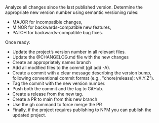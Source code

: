 Analyze all changes since the last published version. 
Determine the appropriate new version number using semantic versioning rules:
- MAJOR for incompatible changes,
- MINOR for backwards-compatible new features,
- PATCH for backwards-compatible bug fixes.

Once ready:
- Update the project’s version number in all relevant files. 
- Update the @CHANGELOG.md file with the new changes
- Create an appropriately names branch
- Add all modified files to the commit (git add -A).
- Create a commit with a clear message describing the version bump, following conventional commit format (e.g., "chore(release): vX.Y.Z").
- Tag the commit with the new version number.
- Push both the commit and the tag to GitHub.
- Create a release from the new tag.
- Create a PR to main from this new branch
- Use the gh command to force merge the PR
- Finally, if the project requires publishing to NPM you can publish the updated project.